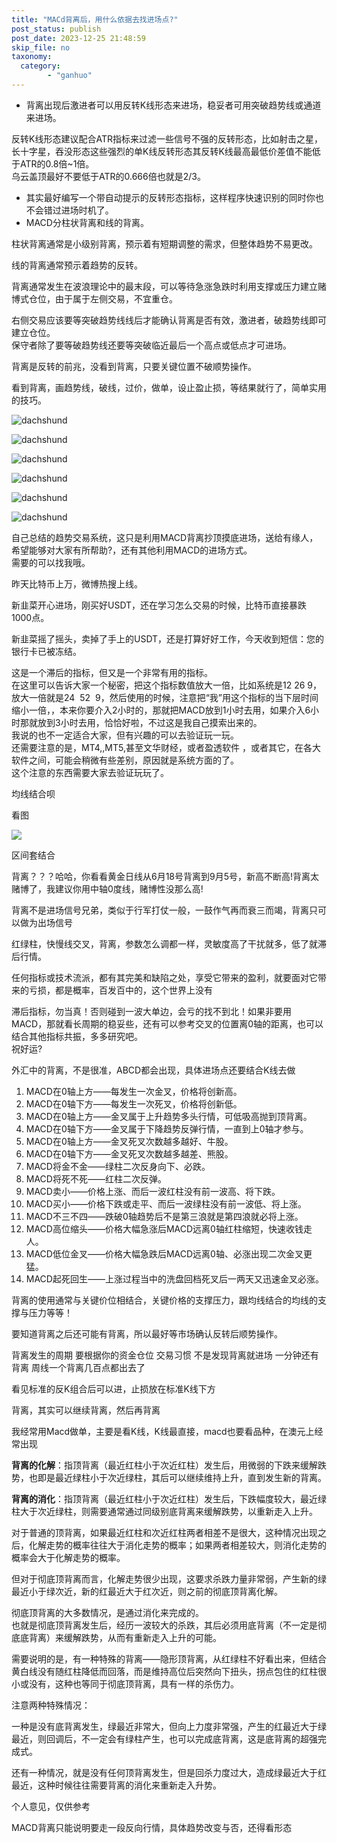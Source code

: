 ```yaml
---
title: "MACd背离后，用什么依据去找进场点?"
post_status: publish
post_date: 2023-12-25 21:48:59
skip_file: no
taxonomy:
  category:
        - "ganhuo"
---
```


- 背离出现后激进者可以用反转K线形态来进场，稳妥者可用突破趋势线或通道来进场。

反转K线形态建议配合ATR指标来过滤一些信号不强的反转形态，比如射击之星，长十字星​，吞没形态这些强烈的单K线反转形态其反转K线最高最低价差值不能低于ATR的0.8倍~1倍。  
乌云盖顶最好不要低于ATR的0.666倍也就是2/3。

- 其实最好编写一个带自动提示的反转形态指标，这样程序快速识别的同时你也不会错过进场时机了。
- MACD分柱状背离和线的背离。

柱状背离通常是小级别背离，预示着有短期调整的需求，但整体趋势不易更改。

线的背离通常预示着趋势的反转。

背离通常发生在波浪理论中的最末段，可以等待急涨急跌时利用支撑或压力建立赌博式仓位，由于属于左侧交易，不宜重仓。

右侧交易应该要等突破趋势线线后才能确认背离是否有效，激进者，破趋势线即可建立仓位。  
保守者除了要等破趋势线还要等突破临近最后一个高点或低点才可进场。

背离是反转的前兆，没看到背离，只要关键位置不破顺势操作。

看到背离，画趋势线，破线，过价，做单，设止盈止损，等结果就行了，简单实用的技巧。

![dachshund](https://cdn.fendou.la/funstoutiao/2020/11/221513293.jpg)

![dachshund](https://cdn.fendou.la/funstoutiao/2020/11/221514387.jpg)

![dachshund](https://cdn.fendou.la/funstoutiao/2020/11/221844729.jpg)

![dachshund](https://cdn.fendou.la/funstoutiao/2020/11/221844807.jpg)

![dachshund](https://cdn.fendou.la/funstoutiao/2020/11/221844745.jpg)

![dachshund](https://cdn.fendou.la/funstoutiao/2020/11/221847051.jpg)

自己总结的趋势交易系统，这只是利用MACD背离抄顶摸底进场，送给有缘人，希望能够对大家有所帮助?，还有其他利用MACD的进场方式。  
需要的可以找我哦。

昨天比特币上万，微博热搜上线。

新韭菜开心进场，刚买好USDT，还在学习怎么交易的时候，比特币直接暴跌1000点。

新韭菜摇了摇头，卖掉了手上的USDT，还是打算好好工作，今天收到短信：您的银行卡已被冻结。

这是一个滞后的指标，但又是一个非常有用的指标。  
在这里可以告诉大家一个秘密，把这个指标数值放大一倍，比如系统是12 26 9，放大一倍就是24  52  9，然后使用的时候，注意把“我”用这个指标的当下层时间缩小一倍，，本来你要介入2小时的，那就把MACD放到1小时去用，如果介入6小时那就放到3小时去用，恰恰好啦，不过这是我自己摸索出来的。  
我说的也不一定适合大家，但有兴趣的可以去验证玩一玩。  
还需要注意的是，MT4,,MT5,甚至文华财经，或者盈透软件 ，或者其它，在各大软件之间，可能会稍微有些差别，原因就是系统方面的了。  
这个注意的东西需要大家去验证玩玩了。

均线结合呗

看图

![](https://cdn.fendou.la/funstoutiao/2020/11/182052755.jpg)

区间套结合

背离？？？哈哈，你看看黄金日线从6月18号背离到9月5号，新高不断高!背离太赌博了，我建议你用中轴0度线，赌博性没那么高!

背离不是进场信号兄弟，类似于行军打仗一般，一鼓作气再而衰三而竭，背离只可以做为出场信号

红绿柱，快慢线交叉，背离，参数怎么调都一样，灵敏度高了干扰就多，低了就滞后行情。

任何指标或技术流派，都有其完美和缺陷之处，享受它带来的盈利，就要面对它带来的亏损，都是概率，百发百中的，这个世界上没有

滞后指标，勿当真！否则碰到一波大单边，会亏的找不到北！如果非要用MACD，那就看长周期的稳妥些，还有可以参考交叉的位置离0轴的距离，也可以结合其他指标共振，多多研究吧。  
祝好运?

外汇中的背离，不是很准，ABCD都会出现，具体进场点还要结合K线去做

1. MACD在0轴上方——每发生一次金叉，价格将创新高。
2. MACD在0轴下方——每发生一次死叉，价格将创新低。
3. MACD在0轴上方——金叉属于上升趋势多头行情，可低吸高抛到顶背离。
4. MACD在0轴下方——金叉属于下降趋势反弹行情，一直到上0轴才参与。
5. MACD在0轴上方——金叉死叉次数越多越好、牛股。
6. MACD在0轴下方——金叉死叉次数越多越差、熊股。
7. MACD将金不金——绿柱二次反身向下、必跌。
8. MACD将死不死——红柱二次反弹。
9. MACD卖小——价格上涨、而后一波红柱没有前一波高、将下跌。
10. MACD买小——价格下跌或走平、而后一波绿柱没有前一波低、将上涨。
11. MACD不三不四——跌破0轴趋势后不是第三浪就是第四浪就必将上涨。
12. MACD高位缩头——价格大幅急涨后MACD远离0轴红柱缩短，快速收钱走人。
13. MACD低位金叉——价格大幅急跌后MACD远离0轴、必涨出现二次金叉更猛。
14. MACD起死回生——上涨过程当中的洗盘回档死叉后一两天又迅速金叉必涨。

背离的使用通常与关键价位相结合，关键价格的支撑压力，跟均线结合的均线的支撑与压力等等！

要知道背离之后还可能有背离，所以最好等市场确认反转后顺势操作。

背离发生的周期 要根据你的资金仓位 交易习惯 不是发现背离就进场 一分钟还有背离 周线一个背离几百点都出去了

看见标准的反K组合后可以进，止损放在标准K线下方

背离，其实可以继续背离，然后再背离

我经常用Macd做单，主要是看K线，K线最直接，macd也要看品种，在澳元上经常出现

**背离的化解**：指顶背离（最近红柱小于次近红柱）发生后，用微弱的下跌来缓解跌势，也即是最近绿柱小于次近绿柱，其后可以继续维持上升，直到发生新的背离。

**背离的消化**：指顶背离（最近红柱小于次近红柱）发生后，下跌幅度较大，最近绿柱大于次近绿柱，则需要通常通过同级别底背离来缓解跌势，以重新走入上升。

对于普通的顶背离，如果最近红柱和次近红柱两者相差不是很大，这种情况出现之后，化解走势的概率往往大于消化走势的概率；如果两者相差较大，则消化走势的概率会大于化解走势的概率。

但对于彻底顶背离而言，化解走势很少出现，这要求杀跌力量非常弱，产生新的绿最近小于绿次近，新的红最近大于红次近，则之前的彻底顶背离化解。

彻底顶背离的大多数情况，是通过消化来完成的。  
也就是彻底顶背离发生后，经历一波较大的杀跌，其后必须用底背离（不一定是彻底底背离）来缓解跌势，从而有重新走入上升的可能。

需要说明的是，有一种特殊的背离——隐形顶背离，从红绿柱不好看出来，但结合黄白线没有随红柱降低而回落，而是维持高位后突然向下扭头，拐点包住的红柱很小或没有，这种也等同于彻底顶背离，具有一样的杀伤力。

注意两种特殊情况：

一种是没有底背离发生，绿最近非常大，但向上力度非常强，产生的红最近大于绿最近，则回调后，不一定会有绿柱产生，也可以完成底背离，这是底背离的超强完成式。

还有一种情况，就是没有任何顶背离发生，但是回杀力度过大，造成绿最近大于红最近，这种时候往往需要背离的消化来重新走入升势。

个人意见，仅供参考

MACD背离只能说明要走一段反向行情，具体趋势改变与否，还得看形态
